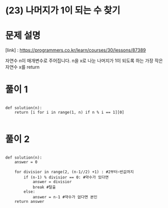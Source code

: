 # (23) 나머지가 1이 되는 수 찾기
# 문제 설명
[link] : https://programmers.co.kr/learn/courses/30/lessons/87389

자연수 n이 매개변수로 주어집니다. n을 x로 나눈 나머지가 1이 되도록 하는 가장 작은 자연수 x를 return
# 풀이 1
<pre>
<code>
def solution(n):
    return [i for i in range(1, n) if n % i == 1][0]
</code>
</pre>
# 풀이 2
<pre>
<code>
def solution(n):
    answer = 0

    for divisior in range(2, (n-1//2) +1) : #2부터~반값까지 
        if (n-1) % divisior == 0: #약수가 있다면
            answer = divisior 
            break #탈출
        else: 
            answer = n-1 #약수가 없다면 본인
    return answer
</code>
</pre>